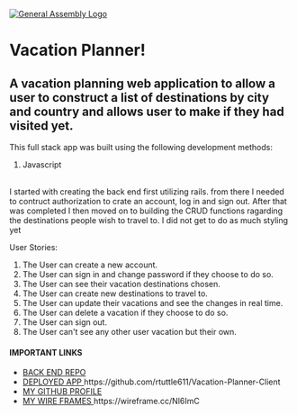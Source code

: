 [![General Assembly Logo](https://camo.githubusercontent.com/1a91b05b8f4d44b5bbfb83abac2b0996d8e26c92/687474703a2f2f692e696d6775722e636f6d2f6b6538555354712e706e67)](https://generalassemb.ly/education/web-development-immersive)

<h1> Vacation Planner! </h1>

<h2> A vacation planning web application to allow a user to construct a list of destinations by city and country and allows user to make if they had visited yet.</h2>

<p>
This full stack app was built using the following development methods:
  <ol>
    <li>Javascript</li>

  </ol>

  <br>
I started with creating the back end first utilizing rails. from there I needed to contruct authorization to crate an account, log in and sign out. After that was completed I then moved on to building the CRUD functions ragarding the destinations people wish to travel to. I did not get to do as much styling yet

 User Stories:
  <ol>
    <li>The User can create a new account.</li>
    <li>The User can sign in and change password if they choose to do so.</li>
    <li>The User can see their vacation destinations chosen.</li>
    <li>The User can create new destinations to travel to.</li>
    <li>The User can update their vacations and see the changes in real time.</li>
    <li>The User can delete a vacation if they choose to do so.</li>
    <li>The User can sign out.</li>
    <li>The User can't see any other user vacation but their own.</li>
  </ol>

  <h4>IMPORTANT LINKS</h4>

  <ul>
    <li><a href="https://github.com/rtuttle611/Project_2">BACK END REPO </a></li>
    <li><a href=""> DEPLOYED APP </a>https://github.com/rtuttle611/Vacation-Planner-Client</li>
    <li><a href="https://github.com/rtuttle611"> MY GITHUB PROFILE </a></li>
    <li><a href=""> MY WIRE FRAMES </a>https://wireframe.cc/Nl6ImC</li>
  </ul>
